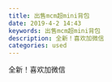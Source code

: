 ```yaml
---
title: 出售mcm超mini背包
date: 2019-4-2 14:43
keywords: 出售mcm超mini背包
description: 全新！喜欢加微信
categories: used
---
```

<td class="t_f" id="postmessage_3374622">

全新！喜欢加微信<br/>
<img alt="" border="0" class="zoom" data-cf-modified-ff598f820b17bbe8c9d6b75c-="" file="http://www.flw.ph/data/appbyme/upload/image/201904/02/hfjOe9cr2CYT.jpg" id="aimg_DH0d0" lazyloadthumb="1" onclick="" onmouseover="" src="http://www.flw.ph/data/appbyme/upload/image/201904/02/hfjOe9cr2CYT.jpg"/><br/>
<br/>
<img alt="" border="0" class="zoom" data-cf-modified-ff598f820b17bbe8c9d6b75c-="" file="http://www.flw.ph/data/appbyme/upload/image/201904/02/KPG49I4Gtp3K.jpg" id="aimg_z9OdM" lazyloadthumb="1" onclick="" onmouseover="" src="http://www.flw.ph/data/appbyme/upload/image/201904/02/KPG49I4Gtp3K.jpg"/><br/>
<br/>
<img alt="" border="0" class="zoom" data-cf-modified-ff598f820b17bbe8c9d6b75c-="" file="http://www.flw.ph/data/appbyme/upload/image/201904/02/R9zRU4Ccf250.jpg" id="aimg_JC2hM" lazyloadthumb="1" onclick="" onmouseover="" src="http://www.flw.ph/data/appbyme/upload/image/201904/02/R9zRU4Ccf250.jpg"/><br/>
<br/>
</td>

